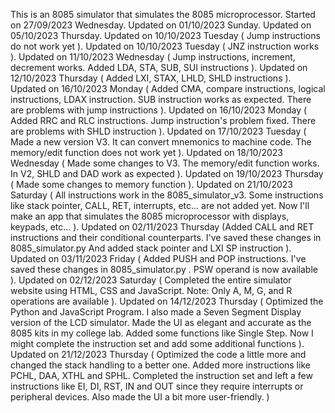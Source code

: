 This is an 8085 simulator that simulates the 8085 microprocessor.
Started on 27/09/2023 Wednesday.
Updated on 01/10/2023 Sunday.
Updated on 05/10/2023 Thursday.
Updated on 10/10/2023 Tuesday ( Jump instructions do not work yet ).
Updated on 10/10/2023 Tuesday ( JNZ instruction works ).
Updated on 11/10/2023 Wednesday ( Jump instructions, increment, decrement works. Added LDA, STA, SUB, SUI instructions ).
Updated on 12/10/2023 Thursday ( Added LXI, STAX, LHLD, SHLD instructions ).
Updated on 16/10/2023 Monday ( Added CMA, compare instructions, logical instructions, LDAX instruction. SUB instruction works as expected. There are problems with jump instructions ).
Updated on 16/10/2023 Monday ( Added RRC and RLC instructions. Jump instruction's problem fixed. There are problems with SHLD instruction ).
Updated on 17/10/2023 Tuesday ( Made a new version V3. It can convert mnemonics to machine code. The memory/edit function does not work yet ).
Updated on 18/10/2023 Wednesday ( Made some changes to V3. The memory/edit function works. In V2, SHLD and DAD work as expected ).
Updated on 19/10/2023 Thursday ( Made some changes to memory function ).
Updated on 21/10/2023 Saturday ( All instructions work in the 8085_simulator_v3. Some instructions like stack pointer, CALL, RET, interrupts, etc... are not added yet. Now I'll make an app that simulates the 8085 microprocessor with displays, keypads, etc... ).
Updated on 02/11/2023 Thursday (Added CALL and RET instructions and their conditional counterparts. I've saved these changes in 8085_simulator.py And added stack pointer and LXI SP instruction ).
Updated on 03/11/2023 Friday ( Added PUSH and POP instructions. I've saved these changes in 8085_simulator.py . PSW operand is now available ).
Updated on 02/12/2023 Saturday ( Completed the entire simulator website using HTML, CSS and JavaScript. Note: Only A, M, G, and R operations are available ).
Updated on 14/12/2023 Thursday ( Optimized the Python and JavaScript Program. I also made a Seven Segment Display version of the LCD simulator. Made the  UI as elegant and accurate as the 8085 kits in my college lab. Added some functions like Single Step. Now I might complete the instruction set and add some additional functions ).
Updated on 21/12/2023 Thursday ( Optimized the code a little more and changed the stack handling to a better one. Added more instructions like PCHL, DAA, XTHL and SPHL. Completed the instruction set and left a few instructions like EI, DI, RST, IN and OUT since they require interrupts or peripheral devices. Also made the UI a bit more user-friendly. )
